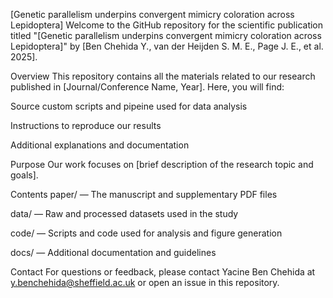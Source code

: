 [Genetic parallelism underpins convergent mimicry coloration across Lepidoptera]
Welcome to the  GitHub repository for the scientific publication titled "[Genetic parallelism underpins convergent mimicry coloration across Lepidoptera]" by [Ben Chehida Y., van der Heijden S. M. E., Page J. E., et al. 2025].

Overview
This repository contains all the materials related to our research published in [Journal/Conference Name, Year]. Here, you will find:

Source custom scripts and pipeine used for data analysis

Instructions to reproduce our results

Additional explanations and documentation

Purpose
Our work focuses on [brief description of the research topic and goals]. 

Contents
paper/ — The manuscript and supplementary PDF files

data/ — Raw and processed datasets used in the study

code/ — Scripts and code used for analysis and figure generation

docs/ — Additional documentation and guidelines

Contact
For questions or feedback, please contact Yacine Ben Chehida at y.benchehida@sheffield.ac.uk or open an issue in this repository.
